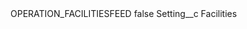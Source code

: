 <?xml version="1.0" encoding="UTF-8"?>
<CustomMetadata xmlns="http://soap.sforce.com/2006/04/metadata" xmlns:xsi="http://www.w3.org/2001/XMLSchema-instance" xmlns:xsd="http://www.w3.org/2001/XMLSchema">
    <label>OPERATION_FACILITIESFEED</label>
    <protected>false</protected>
    <values>
        <field>Setting__c</field>
        <value xsi:type="xsd:string">Facilities</value>
    </values>
</CustomMetadata>
